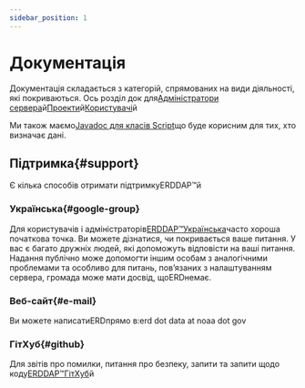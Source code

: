 ```yaml
---
sidebar_position: 1
---
```


# Документація

Документація складається з категорій, спрямованих на види діяльності, які покриваються. Ось розділ док для[Адміністратори сервера](/docs/category/server-administration/)й[Проекти](/docs/category/contributing/)й[Користувачі](/docs/category/user/)й

Ми також маємо[Javadoc для класів Script](/docs/dokka/)що буде корисним для тих, хто визначає дані.

## Підтримка{#support} 
Є кілька способів отримати підтримкуERDDAP™й
### Українська{#google-group} 
Для користувачів і адміністраторів[ERDDAP™Українська](https://groups.google.com/g/erddap)часто хороша початкова точка. Ви можете дізнатися, чи покривається ваше питання. У вас є багато дружніх людей, які допоможуть відповісти на ваші питання. Надання публічно може допомогти іншим особам з аналогічними проблемами та особливо для питань, пов’язаних з налаштуванням сервера, громада може мати досвід, щоERDнемає.
### Веб-сайт{#e-mail} 
Ви можете написатиERDпрямо в:erd dot data at noaa dot gov
### ГітХуб{#github} 
Для звітів про помилки, питання про безпеку, запити та запити щодо коду[ERDDAP™ГітХуб](https://github.com/ERDDAP/erddap/)й
